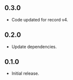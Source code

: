 ## 0.3.0
- Code updated for record v4.

## 0.2.0
- Update dependencies.

## 0.1.0
- Initial release.
